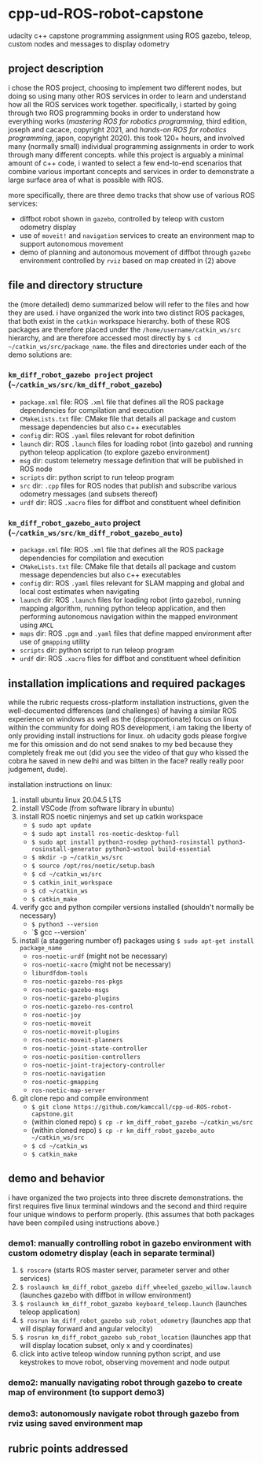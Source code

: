 # cpp-ud-ROS-robot-capstone
udacity c++ capstone programming assignment using ROS gazebo, teleop, custom nodes and messages to display odometry

## project description
i chose the ROS project, choosing to implement two different nodes, but doing so using many other ROS services in order to learn and understand how all the ROS services work together.  specifically, i started by going through two ROS programming books in order to understand how everything works (*mastering ROS for robotics programming*, third edition, joseph and cacace, copyright 2021, and *hands-on ROS for robotics programming*, japon, copyright 2020). this took 120+ hours, and involved many (normally small) individual programming assignments in order to work through many different concepts.  while this project is arguably a minimal amount of c++ code, i wanted to select a few end-to-end scenarios that combine various important  concepts and services in order to demonstrate a large surface area of what is possible with ROS. 

more specifically, there are three demo tracks that show use of various ROS services:
* diffbot robot shown in `gazebo`, controlled by teleop with custom odometry display
* use of `moveit!` and `navigation` services to create an environment map to support autonomous movement 
* demo of planning and autonomous movement of diffbot through `gazebo` environment controlled by `rviz` based on map created in (2) above 

## file and directory structure
the (more detailed) demo summarized below will refer to the files and how they are used. i have organized the work into two distinct ROS packages, that both exist in the `catkin` workspace hierarchy. both of these ROS packages are therefore placed under the `/home/username/catkin_ws/src` hierarchy, and are therefore accessed most directly by `$ cd ~/catkin_ws/src/package_name`. 
the files and directories under each of the demo solutions are:
### `km_diff_robot_gazebo project` project (`~/catkin_ws/src/km_diff_robot_gazebo`)
* `package.xml` file: ROS `.xml` file that defines all the ROS package dependencies for compilation and execution
* `CMakeLists.txt` file: CMake file that details all package and custom message dependencies but also c++ executables
* `config` dir: ROS `.yaml` files relevant for robot definition
* `launch` dir: ROS `.launch` files for loading robot (into gazebo) and running python teleop application (to explore gazebo environment)
* `msg` dir: custom telemetry message definition that will be published in ROS node
* `scripts` dir: python script to run teleop program
* `src` dir: `.cpp` files for ROS nodes that publish and subscribe various odometry messages (and subsets thereof)
* `urdf` dir: ROS `.xacro` files for diffbot and constituent wheel definition

### `km_diff_robot_gazebo_auto` project (`~/catkin_ws/src/km_diff_robot_gazebo_auto`)
* `package.xml` file: ROS `.xml` file that defines all the ROS package dependencies for compilation and execution
* `CMakeLists.txt` file: CMake file that details all package and custom message dependencies but also c++ executables
* `config` dir: ROS `.yaml` files relevant for SLAM mapping and global and local cost estimates when navigating
* `launch` dir: ROS `.launch` files for loading robot (into gazebo), running mapping algorithm, running python teleop application, and then performing autonomous navigation within the mapped environment using `AMCL`
* `maps` dir: ROS `.pgm` and `.yaml` files that define mapped environment after use of `gmapping` utility
* `scripts` dir: python script to run teleop program
* `urdf` dir: ROS `.xacro` files for diffbot and constituent wheel definition

## installation implications and required packages
while the rubric requests cross-platform installation instructions, given the well-documented differences (and challenges) of having a similar ROS experience on windows as well as the (disproportionate) focus on linux within the community for doing ROS development, i am taking the liberty of only providing install instructions for linux.  oh udacity gods please forgive me for this omission and do not send snakes to my bed because they completely freak me out (did you see the video of that guy who kissed the cobra he saved in new delhi and was bitten in the face? really really poor judgement, dude). 

installation instructions on linux:
1. install ubuntu linux 20.04.5 LTS 
2. install VSCode (from software library in ubuntu)
3. install ROS noetic ninjemys and set up catkin workspace
   - `$ sudo apt update`
   - `$ sudo apt install ros-noetic-desktop-full`
   - `$ sudo apt install python3-rosdep python3-rosinstall python3-rosinstall-generator python3-wstool build-essential`
   - `$ mkdir -p ~/catkin_ws/src`
   - `$ source /opt/ros/noetic/setup.bash`
   - `$ cd ~/catkin_ws/src`
   - `$ catkin_init_workspace`
   - `$ cd ~/catkin_ws`
   - `$ catkin_make`
5. verify gcc and python compiler versions installed (shouldn't normally be necessary)
   - `$ python3 --version`
   - `$ gcc --version'
7. install (a staggering number of) packages using `$ sudo apt-get install package_name`
   - `ros-noetic-urdf` (might not be necessary)
   - `ros-noetic-xacro` (might not be necessary)
   - `liburdfdom-tools`
   - `ros-noetic-gazebo-ros-pkgs`
   - `ros-noetic-gazebo-msgs`
   - `ros-noetic-gazebo-plugins`
   - `ros-noetic-gazebo-ros-control`
   - `ros-noetic-joy`
   - `ros-noetic-moveit`
   - `ros-noetic-moveit-plugins`
   - `ros-noetic-moveit-planners`
   - `ros-noetic-joint-state-controller`
   - `ros-noetic-position-controllers`
   - `ros-noetic-joint-trajectory-controller`
   - `ros-noetic-navigation`
   - `ros-noetic-gmapping`
   - `ros-noetic-map-server`
8. git clone repo and compile environment
   - `$ git clone https://github.com/kamccall/cpp-ud-ROS-robot-capstone.git`
   - (within cloned repo) `$ cp -r km_diff_robot_gazebo ~/catkin_ws/src`
   - (within cloned repo) `$ cp -r km_diff_robot_gazebo_auto ~/catkin_ws/src`
   - `$ cd ~/catkin_ws`
   - `$ catkin_make`

## demo and behavior
i have organized the two projects into three discrete demonstrations.  the first requires five linux terminal windows and the second and third require four unique windows to perform properly. (this assumes that both packages have been compiled using instructions above.)

### demo1: manually controlling robot in gazebo environment with custom odometry display (each in separate terminal)
1. `$ roscore` (starts ROS master server, parameter server and other services)
2. `$ roslaunch km_diff_robot_gazebo diff_wheeled_gazebo_willow.launch` (launches gazebo with diffbot in willow environment)
3. `$ roslaunch km_diff_robot_gazebo keyboard_teleop.launch` (launches teleop application)
4. `$ rosrun km_diff_robot_gazebo sub_robot_odometry` (launches app that will display forward and angular velocity)
5. `$ rosrun km_diff_robot_gazebo sub_robot_location` (launches app that will display location subset, only x and y coordinates)
6. click into active teleop window running python script, and use keystrokes to move robot, observing movement and node output

### demo2: manually navigating robot through gazebo to create map of environment (to support demo3)


### demo3: autonomously navigate robot through gazebo from rviz using saved environment map



## rubric points addressed



